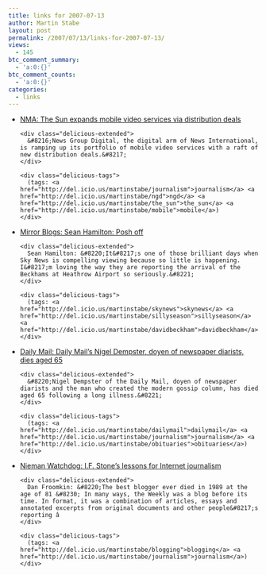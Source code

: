 ```yaml
---
title: links for 2007-07-13
author: Martin Stabe
layout: post
permalink: /2007/07/13/links-for-2007-07-13/
views:
  - 145
btc_comment_summary:
  - 'a:0:{}'
btc_comment_counts:
  - 'a:0:{}'
categories:
  - links
---
```

<ul class="delicious">
  <li>
    <div class="delicious-link">
      <a href="http://www.nma.co.uk/Logon/ResourceBarrier.aspx?RequiredServices=17,%7C&#038;PipelinedPage=/Articles/34067/The+Sun+expands+mobile+video+services+via+distribution.html&#038;PipelinedQueryString=liArticleID%3D34067">NMA: The Sun expands mobile video services via distribution deals</a>
    </div>
    
    <div class="delicious-extended">
      &#8216;News Group Digital, the digital arm of News International, is ramping up its portfolio of mobile video services with a raft of new distribution deals.&#8217;
    </div>
    
    <div class="delicious-tags">
      (tags: <a href="http://del.icio.us/martinstabe/journalism">journalism</a> <a href="http://del.icio.us/martinstabe/ngd">ngd</a> <a href="http://del.icio.us/martinstabe/the_sun">the_sun</a> <a href="http://del.icio.us/martinstabe/mobile">mobile</a>)
    </div>
  </li>
  
  <li>
    <div class="delicious-link">
      <a href="http://blogs.mirror.co.uk/entertainment/seanhamilton/july/posh.htm">Mirror Blogs: Sean Hamilton: Posh off</a>
    </div>
    
    <div class="delicious-extended">
      Sean Hamilton: &#8220;It&#8217;s one of those brilliant days when Sky News is compelling viewing because so little is happening. I&#8217;m loving the way they are reporting the arrival of the Beckhams at Heathrow Airport so seriously.&#8221;
    </div>
    
    <div class="delicious-tags">
      (tags: <a href="http://del.icio.us/martinstabe/skynews">skynews</a> <a href="http://del.icio.us/martinstabe/sillyseason">sillyseason</a> <a href="http://del.icio.us/martinstabe/davidbeckham">davidbeckham</a>)
    </div>
  </li>
  
  <li>
    <div class="delicious-link">
      <a href="http://www.dailymail.co.uk/pages/live/articles/news/news.html?in_article_id=467955&#038;in_page_id=1770&#038;ito=1490">Daily Mail: Daily Mail&#8217;s Nigel Dempster, doyen of newspaper diarists, dies aged 65</a>
    </div>
    
    <div class="delicious-extended">
      &#8220;Nigel Dempster of the Daily Mail, doyen of newspaper diarists and the man who created the modern gossip column, has died aged 65 following a long illness.&#8221;
    </div>
    
    <div class="delicious-tags">
      (tags: <a href="http://del.icio.us/martinstabe/dailymail">dailymail</a> <a href="http://del.icio.us/martinstabe/journalism">journalism</a> <a href="http://del.icio.us/martinstabe/obituaries">obituaries</a>)
    </div>
  </li>
  
  <li>
    <div class="delicious-link">
      <a href="http://www.niemanwatchdog.org/index.cfm?fuseaction=background.view&#038;backgroundid=193">Nieman Watchdog: I.F. Stone&#8217;s lessons for Internet journalism</a>
    </div>
    
    <div class="delicious-extended">
      Dan Froomkin: &#8220;The best blogger ever died in 1989 at the age of 81 &#8230; In many ways, the Weekly was a blog before its time. In format, it was a combination of articles, essays and annotated excerpts from original documents and other people&#8217;s reporting â
    </div>
    
    <div class="delicious-tags">
      (tags: <a href="http://del.icio.us/martinstabe/blogging">blogging</a> <a href="http://del.icio.us/martinstabe/journalism">journalism</a>)
    </div>
  </li>
</ul>